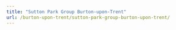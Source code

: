 ```yaml
---
title: "Sutton Park Group Burton-upon-Trent"
url: /burton-upon-trent/sutton-park-group-burton-upon-trent/
---
```

